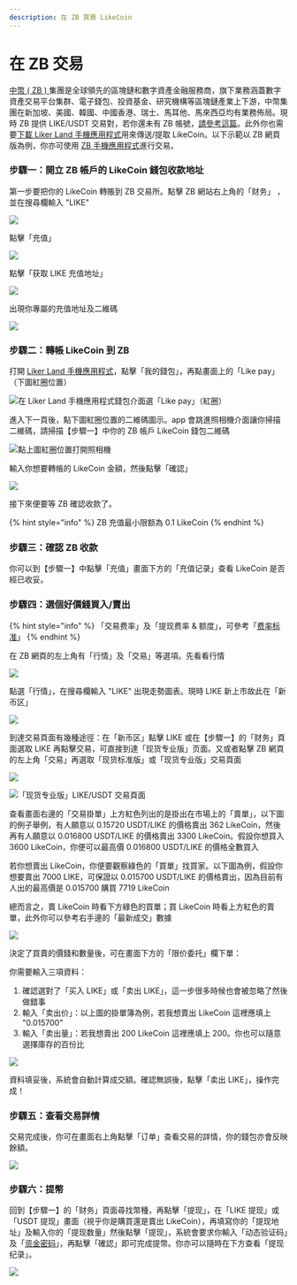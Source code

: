 ```yaml
---
description: 在 ZB 買賣 LikeCoin
---
```


# 在 ZB 交易

[中幣 \( ZB \) ](https://zb.com)集團是全球領先的區塊鏈和數字資產金融服務商，旗下業務涵蓋數字資產交易平台集群、電子錢包、投資基金、研究機構等區塊鏈產業上下游，中幣集團在新加坡、美國、韓國、中國香港、瑞士、馬耳他、馬來西亞均有業務佈局。現時 ZB 提供 LIKE/USDT 交易對，若你還未有 ZB 帳號，[請參考這篇](registering-on-zb.md)。此外你也需要[下載 Liker Land 手機應用程式](https://liker.land/getapp)用來傳送/提取 LikeCoin。以下示範以 ZB 網頁版為例，你亦可使用 [ZB 手機應用程式](https://www.zb.com/cn/download)進行交易。

### 步驟一：開立 ZB 帳戶的 LikeCoin 錢包收款地址

第一步要把你的 LikeCoin 轉賬到 ZB 交易所。點擊 ZB 網站右上角的「财务」 ，並在搜尋欄輸入 "LIKE"

![](../../.gitbook/assets/zb-trade-01.png)

點擊「充值」

![](../../.gitbook/assets/zb-trade-02.png)

點擊「获取 LIKE 充值地址」

![](../../.gitbook/assets/zb-trade-03.png)

出現你專屬的充值地址及二維碼

![](../../.gitbook/assets/zb-trade-04.png)

### 步驟二：轉帳 LikeCoin 到 ZB

打開 [Liker Land 手機應用程式](https://liker.land/getapp)，點擊「我的錢包」，再點畫面上的「Like pay」（下圖紅圈位置）

![&#x5728; Liker Land &#x624B;&#x6A5F;&#x61C9;&#x7528;&#x7A0B;&#x5F0F;&#x9322;&#x5305;&#x4ECB;&#x9762;&#x9078;&#x300C;Like pay&#x300D;&#xFF08;&#x7D05;&#x5708;&#xFF09;](../../.gitbook/assets/like-pay-1.png)

進入下一頁後，點下圖紅圈位置的二維碼圖示。app 會跳進照相機介面讓你掃描二維碼，請掃描【步驟一】中你的 ZB 帳戶 LikeCoin 錢包二維碼

![&#x9EDE;&#x4E0A;&#x5716;&#x7D05;&#x5708;&#x4F4D;&#x7F6E;&#x6253;&#x958B;&#x7167;&#x76F8;&#x6A5F;](../../.gitbook/assets/bitasset-trade-7.png)

輸入你想要轉帳的 LikeCoin 金額，然後點擊「確認」

![](../../.gitbook/assets/bitasset-trade-8.png)

接下來便要等 ZB 確認收款了。

{% hint style="info" %}
ZB 充值最小限额為 0.1 LikeCoin
{% endhint %}

### 步驟三：確認 ZB 收款

你可以到【步驟一】中點擊「充值」畫面下方的「充值记录」查看 LikeCoin 是否經已收妥。

### 步驟四：選個好價錢買入/賣出

{% hint style="info" %}
「交易费率」及「提现费率 & 额度」，可參考「[费率标准](https://www.zb.com/help/rate)」
{% endhint %}

在 ZB 網頁的左上角有「行情」及「交易」等選項。先看看行情

![](../../.gitbook/assets/zb-trade-05.png)

點選「行情」，在搜尋欄輸入 "LIKE" 出現走勢圖表。現時 LIKE 新上市故此在「新币区」

![](../../.gitbook/assets/zb-trade-06.png)

到達交易頁面有幾種途徑：在「新币区」點擊 LIKE 或在【步驟一】的「财务」頁面選取 LIKE 再點擊交易，可直接到達「现货专业版」页面。又或者點擊 ZB 網頁的左上角「交易」再選取「现货标准版」或「现货专业版」交易頁面

![](../../.gitbook/assets/zb-trade-07.png)

![&#x300C;&#x73B0;&#x8D27;&#x4E13;&#x4E1A;&#x7248;&#x300D;LIKE/USDT &#x4EA4;&#x6613;&#x9801;&#x9762;](../../.gitbook/assets/zb-trade-08.png)

查看畫面右邊的「交易掛單」上方紅色列出的是掛出在市場上的「賣單」，以下圖的例子舉例，有人願意以 0.15720 USDT/LIKE 的價格賣出 362 LikeCoin，然後再有人願意以 0.016800 USDT/LIKE 的價格賣出 3300 LikeCoin。假設你想買入 3600 LikeCoin，你便可以最高價 0.016800 USDT/LIKE 的價格全數買入

若你想賣出 LikeCoin，你便要觀察綠色的「買單」找買家。以下圖為例，假設你想要賣出 7000 LIKE，可保證以 0.015700 USDT/LIKE 的價格賣出，因為目前有人出的最高價是 0.015700 購買 7719 LikeCoin

總而言之，賣 LikeCoin 時看下方綠色的買單；買 LikeCoin 時看上方紅色的賣單，此外你可以參考右手邊的「最新成交」數據

![](../../.gitbook/assets/zb-trade-09.png)

決定了買賣的價錢和數量後，可在畫面下方的「限价委托」欄下單：

你需要輸入三項資料：

1. 確認選對了「买入 LIKE」或「卖出 LIKE」，這一步很多時候也會被忽略了然後做錯事
2. 輸入「卖出价」：以上圖的掛單簿為例，若我想賣出 LikeCoin 這裡應填上 "0.015700"
3. 輸入「卖出量」：若我想賣出 200 LikeCoin 這裡應填上 200。你也可以隨意選擇庫存的百份比

![](../../.gitbook/assets/zb-trade-10.png)

資料填妥後，系統會自動計算成交額。確認無誤後，點擊「卖出 LIKE」，操作完成！

### 步驟五：查看交易詳情

交易完成後，你可在畫面右上角點擊「订单」查看交易的詳情，你的錢包亦會反映餘額。

![](../../.gitbook/assets/zb-trade-11.png)

### 步驟六：提幣

回到【步驟一】的「财务」頁面尋找幣種，再點擊「提现」，在「LIKE 提现」或「USDT 提现」畫面（視乎你是購買還是賣出 LikeCoin），再填寫你的「提现地址」及輸入你的「提现数量」然後點擊「提现」，系統會要求你輸入「动态验证码」及「[资金密码](https://docs.like.co/v/zh/guides/trade/registering-on-zb#bu-zhou-san-zi-jin-mi-ma)」，再點擊「確認」即可完成提幣。你亦可以隨時在下方查看「提现纪录」。

![](../../.gitbook/assets/zb-trade-12.png)

